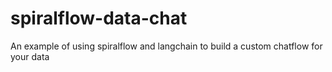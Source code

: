 # spiralflow-data-chat
An example of using spiralflow and langchain to build a custom chatflow for your data

